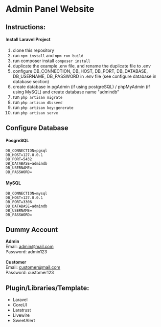 # Admin Panel Website

## Instructions:

#### Install Laravel Project

1.  clone this repository
2.  run `npm install` and `npm run build`
3.  run composer install `composer install`
4.  duplicate the example .env file, and rename the duplicate file to .env
5.  configure DB_CONNECTION, DB_HOST, DB_PORT, DB_DATABASE, DB_USERNAME, DB_PASSWORD in .env file (see configure database in database section)
6.  create database in pgAdmin (if using postgreSQL) / phpMyAdmin (if using MySQL) and create database name "admindb"
7.  run `php artisan migrate`
8.  run `php artisan db:seed`
9.  run `php artisan key:generate`
10. run `php artisan serve`

## Configure Database

#### PosgreSQL

```
DB_CONNECTION=pgsql
DB_HOST=127.0.0.1
DB_PORT=5432
DB_DATABASE=admindb
DB_USERNAME=
DB_PASSWORD=
```

#### MySQL

```
DB_CONNECTION=mysql
DB_HOST=127.0.0.1
DB_PORT=3306
DB_DATABASE=admindb
DB_USERNAME=
DB_PASSWORD=
```

## Dummy Account

**Admin** <br />
Email: admin@mail.com <br />
Password: admin123
<br />
<br />
**Customer** <br />
Email: customer@mail.com <br />
Password: customer123

## Plugin/Libraries/Template:

-   Laravel
-   CoreUI
-   Laratrust
-   Livewire
-   SweetAlert
